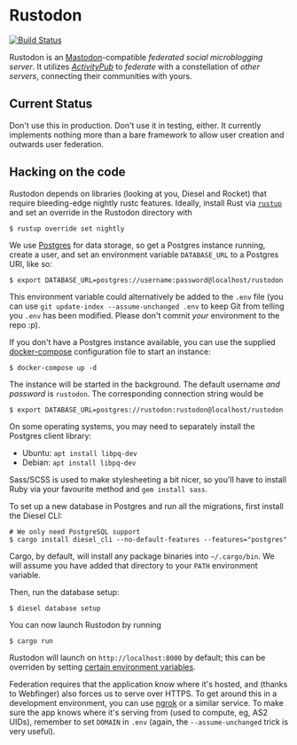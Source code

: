 # Rustodon

[![Build Status](https://travis-ci.org/rustodon/rustodon.svg?branch=master)](https://travis-ci.org/rustodon/rustodon)

Rustodon is an [Mastodon](https://joinmastodon.org)-compatible _federated social microblogging server_. It utilizes [_ActivityPub_](http://activitypub.rocks) to _federate_ with a constellation of _other servers_, connecting their communities with yours.

## Current Status
Don't use this in production. Don't use it in testing, either. It currently implements nothing more than a bare framework to allow user creation and outwards user federation.

## Hacking on the code
Rustodon depends on libraries (looking at you, Diesel and Rocket) that require bleeding-edge nightly rustc features. Ideally, install Rust via [`rustup`](https://www.rustup.rs/) and set an override in the Rustodon directory with
```
$ rustup override set nightly
```

We use [Postgres](https://www.postgresql.org/) for data storage, so get a Postgres instance running, create a user, and set an environment variable `DATABASE_URL` to a Postgres URI, like so:
```
$ export DATABASE_URL=postgres://username:password@localhost/rustodon
```

This environment variable could alternatively be added to the `.env` file (you can use `git update-index --assume-unchanged .env` to keep Git from telling you `.env` has been modified. Please don't commit _your_ environment to the repo :p).

If you don't have a Postgres instance available, you can use the supplied [docker-compose](https://github.com/docker/compose/) configuration file to start an instance:

```
$ docker-compose up -d
```
The instance will be started in the background. The default username _and password_ is `rustodon`. The corresponding connection string would be
```
$ export DATABASE_URL=postgres://rustodon:rustodon@localhost/rustodon
```

On some operating systems, you may need to separately install the Postgres client library:

* Ubuntu: `apt install libpq-dev`
* Debian: `apt install libpq-dev`

Sass/SCSS is used to make stylesheeting a bit nicer, so you'll have to install Ruby via your favourite method and `gem install sass`.

To set up a new database in Postgres and run all the migrations, first install the Diesel CLI:
```
# We only need PostgreSQL support
$ cargo install diesel_cli --no-default-features --features="postgres"
```

Cargo, by default, will install any package binaries into `~/.cargo/bin`. We will assume you have added that directory to your `PATH` environment variable.

Then, run the database setup:
```
$ diesel database setup
```

You can now launch Rustodon by running
```
$ cargo run
```

Rustodon will launch on `http://localhost:8000` by default; this can be overriden by setting [certain environment variables](https://rocket.rs/guide/configuration/#environment-variables).

Federation requires that the application know where it's hosted, and (thanks to Webfinger) also forces us to serve over HTTPS. To get around this in a development environment, you can use [ngrok](https://ngrok.com/) or a similar service. To make sure the app knows where it's serving from (used to compute, eg, AS2 UIDs), remember to set `DOMAIN` in `.env` (again, the `--assume-unchanged` trick is very useful).
